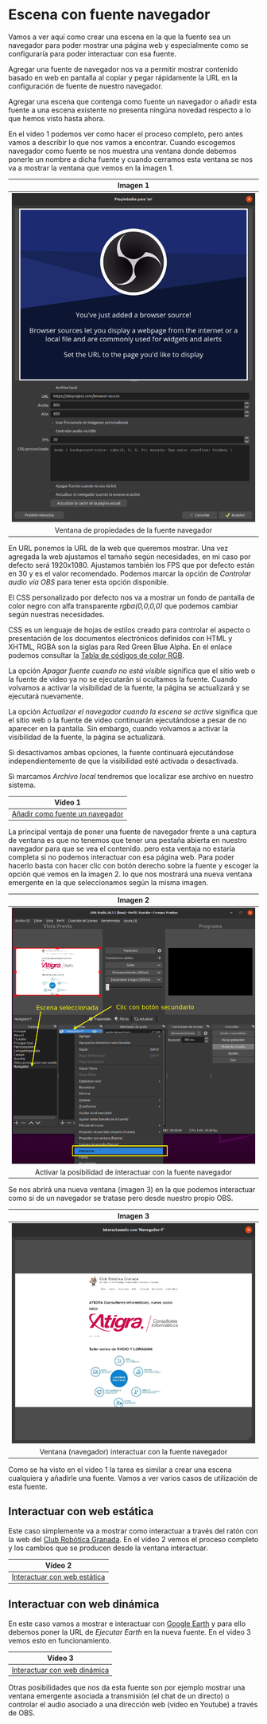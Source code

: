 # Escena con fuente navegador
Vamos a ver aquí como crear una escena en la que la fuente sea un navegador para poder mostrar una página web y especialmente como se configuraría para poder interactuar con esa fuente.

Agregar una fuente de navegador nos va a permitir mostrar contenido basado en web en pantalla al copiar y pegar rápidamente la URL en la configuración de fuente de nuestro navegador.

Agregar una escena que contenga como fuente un navegador o añadir esta fuente a una escena existente no presenta ningúna novedad respecto a lo que hemos visto hasta ahora.

En el video 1 podemos ver como hacer el proceso completo, pero antes vamos a describir lo que nos vamos a encontrar. Cuando escogemos navegador como fuente se nos muestra una ventana donde debemos ponerle un nombre a dicha fuente y cuando cerramos esta ventana se nos va a mostrar la ventana que vemos en la imagen 1.

<center>

| Imagen 1 |
|:-:|
| ![Ventana de propiedades de la fuente navegador](../img/navega/i1.png) |
| Ventana de propiedades de la fuente navegador|

</center>

En URL ponemos la URL de la web que queremos mostrar. Una vez agregada la web ajustamos el tamaño según necesidades, en mi caso por defecto será 1920x1080. Ajustamos también los FPS que por defecto están en 30 y es el valor recomendado.  Podemos marcar la opción de *Controlar audio vía OBS* para tener esta opción disponible.

El CSS personalizado por defecto nos va a mostrar un fondo de pantalla de color negro con alfa transparente *rgba(0,0,0,0)* que podemos cambiar según nuestras necesidades.

CSS es un lenguaje de hojas de estilos creado para controlar el aspecto o presentación de los documentos electrónicos definidos con HTML y XHTML, RGBA son la siglas para Red Green Blue Alpha. En el enlace podemos consultar la [Tabla de códigos de color RGB](http://menesesolangiie.blogspot.com/2013/02/tabla-de-codigos-de-color-rgb-espacio.html).

La opción *Apagar fuente cuando no está visible* significa que el sitio web o la fuente de video ya no se ejecutarán si ocultamos la fuente. Cuando volvamos a activar la visibilidad de la fuente, la página se actualizará y se ejecutará nuevamente.

La opción *Actualizar el navegador cuando la escena se active* significa que el sitio web o la fuente de video continuarán ejecutándose a pesar de no aparecer en la pantalla. Sin embargo, cuando volvamos a activar la visibilidad de la fuente, la página se actualizará.

Si desactivamos ambas opciones, la fuente continuará ejecutándose independientemente de que la visibilidad esté activada o desactivada.

Si marcamos *Archivo local* tendremos que localizar ese archivo en nuestro sistema.

<center>

| Vídeo 1 |
|:-:|
| [Añadir como fuente un navegador](https://youtu.be/E8FS4Zwcm9w) |

</center>

La principal ventaja de poner una fuente de navegador frente a una captura de ventana es que no tenemos que tener una pestaña abierta en nuestro navegador para que se vea el contenido. pero esta ventaja no estaría completa si no podemos interactuar con esa página web. Para poder hacerlo basta con hacer clic con botón derecho sobre la fuente y escoger la opción que vemos en la imagen 2. lo que nos mostrará una nueva ventana emergente en la que seleccionamos según la misma imagen.

<center>

| Imagen 2 |
|:-:|
| ![Activar la posibilidad de interactuar con la fuente navegador](../img/navega/i2.png) |
| Activar la posibilidad de interactuar con la fuente navegador|

</center>

Se nos abrirá una nueva ventana (imagen 3) en la que podemos interactuar como si de un navegador se tratase pero desde nuestro propio OBS.

<center>

| Imagen 3 |
|:-:|
| ![Ventana (navegador) interactuar con la fuente navegador](../img/navega/i3.png) |
| Ventana (navegador) interactuar con la fuente navegador|

</center>

Como se ha visto en el video 1 la tarea es similar a crear una escena cualquiera y añadirle una fuente. Vamos a ver varios casos de utilización de esta fuente.

## Interactuar con web estática
Este caso simplemente va a mostrar como interactuar a través del ratón con la web del [Club Robótica Granada](https://clubroboticagranada.github.io/). En el video 2 vemos el proceso completo y los cambios que se producen desde la ventana interactuar.

<center>

| Vídeo 2 |
|:-:|
| [Interactuar con web estática](https://youtu.be/wfPw02xjucA) |

</center>

## Interactuar con web dinámica
En este caso vamos a mostrar e interactuar con [Google Earth](https://www.google.com/intl/es/earth/) y para ello debemos poner la URL de *Ejecutar Earth* en la nueva fuente. En el video 3 vemos esto en funcionamiento.

<center>

| Vídeo 3 |
|:-:|
| [Interactuar con web dinámica](https://youtu.be/W9XpBbc4yew) |

</center>

Otras posibilidades que nos da esta fuente son por ejemplo mostrar  una ventana emergente asociada a transmisión (el chat de un directo) o controlar el audio asociado a una dirección web (video en Youtube) a través de OBS.
